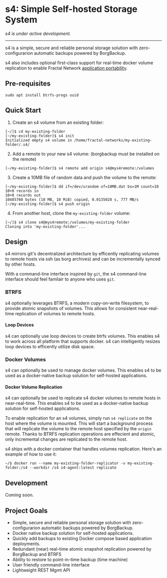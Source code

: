 # s4: Simple Self-hosted Storage System
*s4 is under active development.*
<hr>
s4 is a simple, secure and reliable personal storage solution with zero-configurarion automatic backups powered by BorgBackup.

s4 also includes optional first-class support for real-time docker volume replication to enable Fractal Network [application portability](https://blog.fractalnetworks.co/portable-self-hosted-applications-2/).

## Pre-requisites
```
sudo apt install btrfs-progs uuid
```

## Quick Start
1. Create an s4 volume from an existing folder:
```
[~/]$ cd my-existing-folder
[~/my-existing-folder]$ s4 init
Initialized empty s4 volume in /home/fractal-networks/my-existing-folder/.s4/
```
2. Add a remote to your new s4 volume: 
(borgbackup must be installed on the remote)
```
[~/my-existing-folder]$ s4 remote add origin s4@mys4remote:/volumes
```
3. Create a 10MB file of random data and push the volume to the remote:
```
[~/my-existing-folder]$ dd if=/dev/urandom of=10MB.dat bs=1M count=10
10+0 records in
10+0 records out
10485760 bytes (10 MB, 10 MiB) copied, 0.0135028 s, 777 MB/s
[~/my-existing-folder]$ s4 push origin
```
4. From another host, clone the `my-existing-folder` volume:
```
[~/]$ s4 clone s4@mys4remote:/volumes/my-existing-folder
Cloning into 'my-existing-folder'...
```

## Design
s4 mirrors git's decentralized architecture by efficently replicating volumes to remote hosts via ssh (as borg archives) and can be incrementally synced by other hosts. 

With a command-line interface inspired by `git`, the s4 command-line interface should feel familair to anyone who uses `git`.

### BTRFS
s4 optionally leverages BTRFS, a modern copy-on-write filesystem, to provide atomic snapshots of volumes. This allows for consistent near-real-time replication of volumes to remote hosts.

#### Loop Devices
s4 can optionally use loop devices to create btrfs volumes. This enables s4 to work across all platform that supports docker. s4 can intelligently resizes loop devices to efficently utilize disk space.


### Docker Volumes
s4 can optionally be used to manage docker volumes. This enables s4 to be used as a docker-native backup solution for self-hosted applications.

#### Docker Volume Replication
s4 can optionally be used to replicate s4 docker volumes to remote hosts in near-real-time. This enables s4 to be used as a docker-native backup solution for self-hosted applications.

To enable replication for an s4 volumes, simply run `s4 replicate` on the host where the volume is mounted. This will start a background process that will replicate the volume to the remote host specified by the `origin` remote. Thanks to BTRFS replication operations are effecient and atomic, only incremental changes are replicated to the remote host.

s4 ships with a docker container that handles volumes replication. Here's an example of how to use it:
```
~/$ docker run --name my-existing-folder-replicator -v my-existing-folder:/s4 --workdir /s4 s4-agent:latest replicate
```

## Development

Coming soon.

## Project Goals
- Simple, secure and reliable personal storage solution with zero-configurarion automatic backups powered by BorgBackup.
- Docker native backup solution for self-hosted applications.
- Quickly add backups to existing Docker compose based application deployments.
- Redundant (near) real-time atomic snapshot replication powered by BorgBackup and BTRFS
- Ability to restore to point-in-time backup (time machine)
- User friendly command-line interface
- Lightweight REST Mgmt API